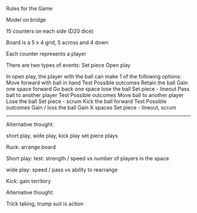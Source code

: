 Rules for the Game

Model on bridge

15 counters on each side (D20 dice)

Board is a 5 x 4 grid, 5 across and 4 down

Each counter represents a player

There are two types of events:
Set piece
Open play

In open play, the player with the ball can make 1 of the following options:
Move forward with ball in hand
	Test
	Possible outcomes
		Retain the ball
		Gain one space forward
		Go back one space
		lose the ball
		Set piece - lineout
Pass ball to another player
	Test
	Possible outcomes
	    Move ball to another player
		Lose the ball
		Set piece - scrum
Kick the ball forward
    Test
    Possible outcomes
	    Gain / loss the ball
	    Gain X spaces
	    Set piece - lineout, scrum

-----

Alternative thought:

short play, wide play, kick play
set piece plays

Ruck: arrange board

Short play:
test: strength / speed vs number of players in the space

wide play: speed / pass  vs ability to rearrange

Kick: gain territory

Alternative thought:

Trick taking, trump suit is action


<!--stackedit_data:
eyJoaXN0b3J5IjpbLTE1MTM3MDM0NTFdfQ==
-->